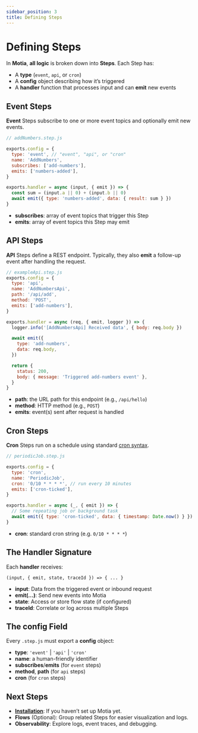 ```yaml
---
sidebar_position: 3
title: Defining Steps
---
```


# Defining Steps

In **Motia**, **all logic** is broken down into **Steps**. Each Step has:

- A **type** (`event`, `api`, or `cron`)
- A **config** object describing how it’s triggered
- A **handler** function that processes input and can **emit** new events

## Event Steps

**Event** Steps subscribe to one or more event topics and optionally emit new events.

```js
// addNumbers.step.js

exports.config = {
  type: 'event', // "event", "api", or "cron"
  name: 'AddNumbers',
  subscribes: ['add-numbers'],
  emits: ['numbers-added'],
}

exports.handler = async (input, { emit }) => {
  const sum = (input.a || 0) + (input.b || 0)
  await emit({ type: 'numbers-added', data: { result: sum } })
}
```

- **subscribes**: array of event topics that trigger this Step
- **emits**: array of event topics this Step may emit

## API Steps

**API** Steps define a REST endpoint. Typically, they also **emit** a follow-up event after handling the request.

```js
// exampleApi.step.js
exports.config = {
  type: 'api',
  name: 'AddNumbersApi',
  path: '/api/add',
  method: 'POST',
  emits: ['add-numbers'],
}

exports.handler = async (req, { emit, logger }) => {
  logger.info('[AddNumbersApi] Received data', { body: req.body })

  await emit({
    type: 'add-numbers',
    data: req.body,
  })

  return {
    status: 200,
    body: { message: 'Triggered add-numbers event' },
  }
}
```

- **path**: the URL path for this endpoint (e.g., `/api/hello`)
- **method**: HTTP method (e.g., `POST`)
- **emits**: event(s) sent after request is handled

## Cron Steps

**Cron** Steps run on a schedule using standard [cron syntax](https://crontab.guru/).

```js
// periodicJob.step.js

exports.config = {
  type: 'cron',
  name: 'PeriodicJob',
  cron: '0/10 * * * *', // run every 10 minutes
  emits: ['cron-ticked'],
}

exports.handler = async (_, { emit }) => {
  // Some repeating job or background task
  await emit({ type: 'cron-ticked', data: { timestamp: Date.now() } })
}
```

- **cron**: standard cron string (e.g. `0/10 * * * *`)

## The Handler Signature

Each **handler** receives:

```
(input, { emit, state, traceId }) => { ... }
```

- **input**: Data from the triggered event or inbound request
- **emit(...)**: Send new events into Motia
- **state**: Access or store flow state (if configured)
- **traceId**: Correlate or log across multiple Steps

## The config Field

Every `.step.js` must export a **config** object:

- **type**: `'event'` | `'api'` | `'cron'`
- **name**: a human-friendly identifier
- **subscribes**/**emits** (for `event` steps)
- **method**, **path** (for `api` steps)
- **cron** (for `cron` steps)

## Next Steps

- **[Installation](./installation.md)**: If you haven’t set up Motia yet.
- **Flows** (Optional): Group related Steps for easier visualization and logs.
- **Observability**: Explore logs, event traces, and debugging.
